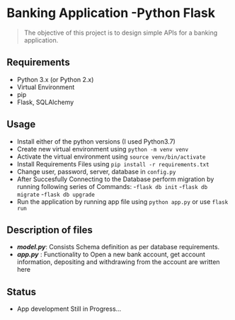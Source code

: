 # Banking Application -Python Flask

 > The objective of this project is to design simple APIs for a banking application.  
 
## Requirements

 - Python 3.x (or Python 2.x)
 - Virtual Environment
 - pip
 - Flask, SQLAlchemy

## Usage

 - Install either of the python versions (I used Python3.7)
 - Create new virtual environment using ``` python -m venv venv ```
 - Activate the virtual environment using ``` source venv/bin/activate ```
 - Install Requirements Files using ``` pip install -r requirements.txt ```
 - Change user, password, server, database in  ``` config.py ```
 - After Succesfully Connecting to the Database perform migration by running following series of Commands:
 -``` flask db init ```
 -``` flask db migrate ```
 -``` flask db upgrade ```
 - Run the application by running app file using ``` python app.py ``` or use  ``` flask run ``` 
 

## Description of files

 - ***model.py***: Consists Schema definition as per database requirements.
 - ***app.py*** : Functionality to Open a new bank account, get account information, depositing and withdrawing from the account are written here
 
## Status

 - App development Still in Progress...
 
